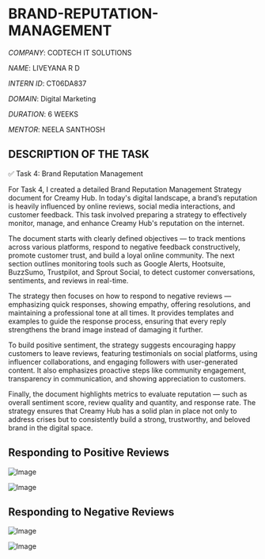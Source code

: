 # BRAND-REPUTATION-MANAGEMENT

*COMPANY*: CODTECH IT SOLUTIONS

*NAME*: LIVEYANA R D

*INTERN ID*: CT06DA837

*DOMAIN*: Digital Marketing

*DURATION*: 6 WEEKS

*MENTOR*: NEELA SANTHOSH

## DESCRIPTION OF THE TASK

✅ Task 4: Brand Reputation Management

For Task 4, I created a detailed Brand Reputation Management Strategy document for Creamy Hub. In today's digital landscape, a brand’s reputation is heavily influenced by online reviews, social media interactions, and customer feedback. This task involved preparing a strategy to effectively monitor, manage, and enhance Creamy Hub's reputation on the internet.

The document starts with clearly defined objectives — to track mentions across various platforms, respond to negative feedback constructively, promote customer trust, and build a loyal online community. The next section outlines monitoring tools such as Google Alerts, Hootsuite, BuzzSumo, Trustpilot, and Sprout Social, to detect customer conversations, sentiments, and reviews in real-time.

The strategy then focuses on how to respond to negative reviews — emphasizing quick responses, showing empathy, offering resolutions, and maintaining a professional tone at all times. It provides templates and examples to guide the response process, ensuring that every reply strengthens the brand image instead of damaging it further.

To build positive sentiment, the strategy suggests encouraging happy customers to leave reviews, featuring testimonials on social platforms, using influencer collaborations, and engaging followers with user-generated content. It also emphasizes proactive steps like community engagement, transparency in communication, and showing appreciation to customers.

Finally, the document highlights metrics to evaluate reputation — such as overall sentiment score, review quality and quantity, and response rate. The strategy ensures that Creamy Hub has a solid plan in place not only to address crises but to consistently build a strong, trustworthy, and beloved brand in the digital space.

## Responding to Positive Reviews

![Image](https://github.com/user-attachments/assets/a5434690-7a44-4e8b-81f6-14afe6f140a7)

![Image](https://github.com/user-attachments/assets/4eed83bc-e2cb-486c-b8b7-9be497ceb5f8)

## Responding to Negative Reviews

![Image](https://github.com/user-attachments/assets/1e7cedc0-6650-4313-8c05-7559f34929ef)

![Image](https://github.com/user-attachments/assets/4b3e21f5-7b13-42dc-9a61-4c96f13329f4)
